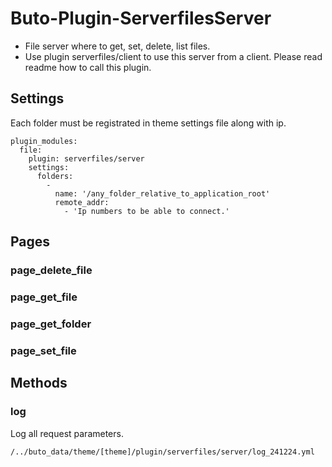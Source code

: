 # Buto-Plugin-ServerfilesServer

<ul>
<li>File server where to get, set, delete, list files.</li>
<li>Use plugin serverfiles/client to use this server from a client. Please read readme how to call this plugin.</li>
</ul>

<a name="key_0"></a>

## Settings

<p>Each folder must be registrated in theme settings file along with ip.</p>
<pre><code>plugin_modules:
  file:
    plugin: serverfiles/server
    settings:
      folders:
        -
          name: '/any_folder_relative_to_application_root'
          remote_addr:
            - 'Ip numbers to be able to connect.'</code></pre>

<a name="key_1"></a>

## Pages



<a name="key_1_0"></a>

### page_delete_file



<a name="key_1_1"></a>

### page_get_file



<a name="key_1_2"></a>

### page_get_folder



<a name="key_1_3"></a>

### page_set_file



<a name="key_2"></a>

## Methods



<a name="key_2_0"></a>

### log

<p>Log all request parameters.</p>
<pre><code>/../buto_data/theme/[theme]/plugin/serverfiles/server/log_241224.yml</code></pre>

